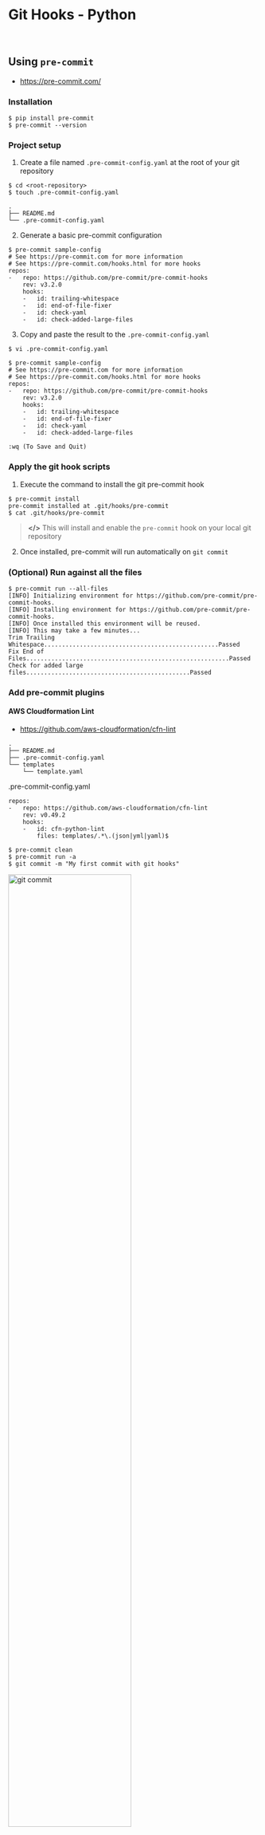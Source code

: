 Git Hooks - Python
====================

<br>

## Using `pre-commit`
  - https://pre-commit.com/

### Installation

```
$ pip install pre-commit
$ pre-commit --version
```

### Project setup

1. Create a file named `.pre-commit-config.yaml` at the root of your git repository
```
$ cd <root-repository>
$ touch .pre-commit-config.yaml
```
```
.
├── README.md
└── .pre-commit-config.yaml
```

2. Generate a basic pre-commit configuration
```
$ pre-commit sample-config
# See https://pre-commit.com for more information
# See https://pre-commit.com/hooks.html for more hooks
repos:
-   repo: https://github.com/pre-commit/pre-commit-hooks
    rev: v3.2.0
    hooks:
    -   id: trailing-whitespace
    -   id: end-of-file-fixer
    -   id: check-yaml
    -   id: check-added-large-files
```

3. Copy and paste the result to the `.pre-commit-config.yaml`
```
$ vi .pre-commit-config.yaml

$ pre-commit sample-config
# See https://pre-commit.com for more information
# See https://pre-commit.com/hooks.html for more hooks
repos:
-   repo: https://github.com/pre-commit/pre-commit-hooks
    rev: v3.2.0
    hooks:
    -   id: trailing-whitespace
    -   id: end-of-file-fixer
    -   id: check-yaml
    -   id: check-added-large-files

:wq (To Save and Quit)
```

### Apply the git hook scripts

1. Execute the command to install the git pre-commit hook
```
$ pre-commit install
pre-commit installed at .git/hooks/pre-commit
$ cat .git/hooks/pre-commit
```
> **</>** This will install and enable the `pre-commit` hook on your local git repository

2. Once installed, pre-commit will run automatically on `git commit`

### (Optional) Run against all the files
```
$ pre-commit run --all-files
[INFO] Initializing environment for https://github.com/pre-commit/pre-commit-hooks.
[INFO] Installing environment for https://github.com/pre-commit/pre-commit-hooks.
[INFO] Once installed this environment will be reused.
[INFO] This may take a few minutes...
Trim Trailing Whitespace.................................................Passed
Fix End of Files.........................................................Passed
Check for added large files..............................................Passed
```

### Add pre-commit plugins

#### AWS Cloudformation Lint
  - https://github.com/aws-cloudformation/cfn-lint

```
.
├── README.md
├── .pre-commit-config.yaml
└── templates
    └── template.yaml
```

.pre-commit-config.yaml
```
repos:
-   repo: https://github.com/aws-cloudformation/cfn-lint
    rev: v0.49.2
    hooks:
    -   id: cfn-python-lint
        files: templates/.*\.(json|yml|yaml)$
```

```
$ pre-commit clean
$ pre-commit run -a
$ git commit -m "My first commit with git hooks"
```
<img alt="git commit" src="assets/git_git-hooks-python-aws-cloudformation-lint.jpg" width="70%" height="70%">

<br><br>


## Using `python-githooks`
  - https://pypi.org/project/python-githooks/

### Installation

```
$ pip install python-githooks
```

### Project setup

1. Create a file named `.githooks.ini` at the root of your git repository
```
$ cd <root-repository>
$ touch .githooks.ini
```
```
.
├── README.md
└── .githooks.ini
```

2. Add sections based on git hooks names followed by a command property with the shell code you want to run

.githooks.ini
```
[pre-commit]
command = pytest --cov

[pre-push]
command = pytest --cov && flake8
```

### Apply the git hook scripts

1. Execute the command to install the git hooks defined in `.githooks.ini`
```
$ cd <root-repository>
$ githooks
```
> **</>** Remember to re-run `python -m python_githooks` or `githooks` every time you make changes to the configuration file, whether it is for adding new hooks or modifying the current ones.

2. Once installed, git hooks will run automatically based on the defined hooks you applied in the configuration
  - Example you applied the `pre-commit` hook, upon `git commit` the hook will be executed automatically

### Add hooks

#### AWS Cloudformation Lint
  - https://github.com/aws-cloudformation/cfn-lint

```
.
├── README.md
├── .githooks.ini
└── templates
    └── template.yaml
```

.githooks.ini
```
[pre-commit]
command = cfn-lint ./**/*.yaml
```

```
$ cd <root-repository>
$ githooks
pre-commit hook successfully created for running "cfn-lint ./**/*.yaml"
$ cat .git/hooks/pre-commit
$ git commit -m "My first commit with git hooks"
python-githooks > pre-commit
E0000 Null value at line 3 column 10
./templates/template.yaml:3:10
```

<br><br>
